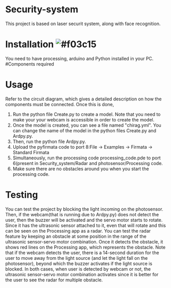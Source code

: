 # Security-system
This project is based on laser securit system, along with face recognition.
# Installation ![#f03c15](https://via.placeholder.com/15/f03c15/f03c15.png)
You need to have processing, arduino and Python installed in your PC.
#Components required
# Usage
Refer to the circuit diagram, which gives a detailed description on how the components must be connected.
Once this is done, 
1. Run the python file Create.py to create a model. Note that you need to make your your webcam is accessible in order to create the model.
3. Once the model is created, you can see a file named "chirag.yml". You can change the name of the model in the python files Create.py and Ardpy.py.
4. Then, run the python file Ardpy.py.
5. Upload the pyfirmata code to port 8:File -> Examples -> Firmata -> Standard Firmata
6. Simultaneously, run the processing code processing_code.pde to port 6(present in Security_system/Radar and photosensor/Processing code.
7. Make sure there are no obstacles around you when you start the processing code.
# Testing
You can test the project by blocking the light incoming on the photosensor. Then, if the webcam(that is running due to Ardpy.py) does not detect the user, then the buzzer will be activated and the servo motor starts to rotate. Since it has the ultrasonic sensor attached to it, even that will rotate and this can be seen on the Processing app as a radar.
You can test the radar feature by keeping an obstacle at some position in the range of the ultrasonic sensor-servo motor combination. Once it detects the obstacle, it shows red lines on the Processing app, which represents the obstacle.
Note that if the webcam detects the user, there is a 14-second duration for the user to move away from the light source (and let the light fall on the photosensor), beyond which the buzzer activates if the light source is blocked. In both cases, when user is detected by webcam or not, the ultrasonic sensor-servo motor combination activates since it is better for the user to see the radar for multiple obstacle.
